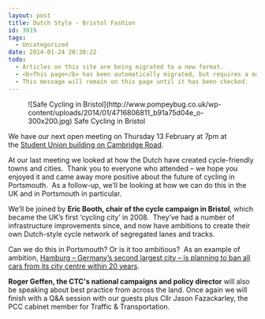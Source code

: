 ```yaml
---
layout: post
title: Dutch Style - Bristol Fashion
id: 3919
tags:
  - Uncategorized
date: 2014-01-24 20:38:22
todo:
  - Articles on this site are being migrated to a new format.
  - <b>This page</b> has been automatically migrated, but requires a manual check-&amp;-tune to ensure the format and links all work as expected.
  - This message will remain on this page until it has been checked.
---
```


<figure id="attachment_3920" align="alignright" width="300">![Safe Cycling in Bristol](http://www.pompeybug.co.uk/wp-content/uploads/2014/01/4716806811_b91a75d04e_o-300x200.jpg) Safe Cycling in Bristol</figure>

We have our next open meeting on Thursday 13 February at 7pm at the [Student Union building on Cambridge Road](https://www.google.co.uk/maps/preview/place/university+of+portsmouth+su/@50.7945485,-1.0963502,17z/data=!3m1!4b1!4m2!3m1!1s0x48745d9ca4d71053:0x7474561a9c6fef4e?hl=en "Meeting location").

At our last meeting we looked at how the Dutch have created cycle-friendly towns and cities.  Thank you to everyone who attended – we hope you enjoyed it and came away more positive about the future of cycling in Portsmouth.  As a follow-up, we’ll be looking at how we can do this in the UK and in Portsmouth in particular.

We’ll be joined by **Eric Booth, chair of the cycle campaign in Bristol**, which became the UK’s first ‘cycling city’ in 2008.  They’ve had a number of infrastructure improvements since, and now have ambitions to create their own Dutch-style cycle network of segregated lanes and tracks.

Can we do this in Portsmouth? Or is it too ambitious?  As an example of ambition, [Hamburg – Germany’s second largest city – is planning to ban all cars from its city centre within 20 years](http://www.independent.co.uk/news/world/europe/auto-ban-how-hamburg-is-taking-cars-off-the-road-9062461.html "Hamburg to Ban Cars").

**Roger Geffen, the CTC's national campaigns and policy director** will also be speaking about best practice from across the land. Once again we will finish with a Q&amp;A session with our guests plus Cllr Jason Fazackarley, the PCC cabinet member for Traffic &amp; Transportation.